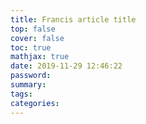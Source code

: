 ```yaml
---
title: Francis article title
top: false
cover: false
toc: true
mathjax: true
date: 2019-11-29 12:46:22
password:
summary:
tags:
categories:
---
```

